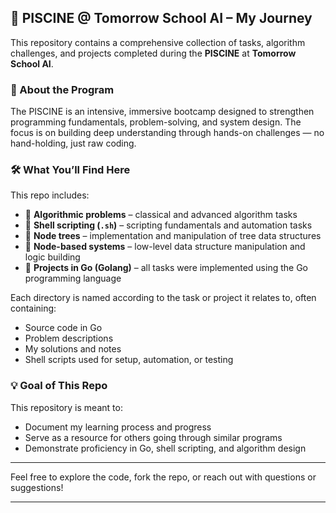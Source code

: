 ## 🧠 PISCINE @ Tomorrow School AI – My Journey

This repository contains a comprehensive collection of tasks, algorithm challenges, and projects completed during the **PISCINE** at **Tomorrow School AI**.

### 🏫 About the Program

The PISCINE is an intensive, immersive bootcamp designed to strengthen programming fundamentals, problem-solving, and system design. The focus is on building deep understanding through hands-on challenges — no hand-holding, just raw coding.

### 🛠️ What You’ll Find Here

This repo includes:

- 🧮 **Algorithmic problems** – classical and advanced algorithm tasks
- 📂 **Shell scripting (`.sh`)** – scripting fundamentals and automation tasks
- 🌳 **Node trees** – implementation and manipulation of tree data structures
- 🧱 **Node-based systems** – low-level data structure manipulation and logic building
- 🚀 **Projects in Go (Golang)** – all tasks were implemented using the Go programming language

Each directory is named according to the task or project it relates to, often containing:

- Source code in Go
- Problem descriptions
- My solutions and notes
- Shell scripts used for setup, automation, or testing

### 💡 Goal of This Repo

This repository is meant to:

- Document my learning process and progress
- Serve as a resource for others going through similar programs
- Demonstrate proficiency in Go, shell scripting, and algorithm design

---

Feel free to explore the code, fork the repo, or reach out with questions or suggestions!

---

